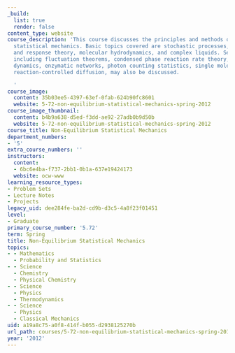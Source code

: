 ```yaml
---
_build:
  list: true
  render: false
content_type: website
course_description: 'This course discusses the principles and methods of non-equilibrium
  statistical mechanics. Basic topics covered are stochastic processes, regression
  and response theory, molecular hydrodynamics, and complex liquids. Selected applications,
  including fluctuation theorems, condensed phase reaction rate theory, electron transfer
  dynamics, enzymatic networks, photon counting statistics, single molecule kinetics,
  reaction-controlled diffusion, may also be discussed.

  '
course_image:
  content: 35b03ee5-4397-63ef-0fab-624b90fc8601
  website: 5-72-non-equilibrium-statistical-mechanics-spring-2012
course_image_thumbnail:
  content: b4b9a638-d5ed-f3dd-ae92-27adb0b9d50b
  website: 5-72-non-equilibrium-statistical-mechanics-spring-2012
course_title: Non-Equilibrium Statistical Mechanics
department_numbers:
- '5'
extra_course_numbers: ''
instructors:
  content:
  - 6bc6e4ba-f737-2bb1-0b1a-637e19424173
  website: ocw-www
learning_resource_types:
- Problem Sets
- Lecture Notes
- Projects
legacy_uid: dee284fe-ba2d-cd9b-d3c5-4a8f23f01451
level:
- Graduate
primary_course_number: '5.72'
term: Spring
title: Non-Equilibrium Statistical Mechanics
topics:
- - Mathematics
  - Probability and Statistics
- - Science
  - Chemistry
  - Physical Chemistry
- - Science
  - Physics
  - Thermodynamics
- - Science
  - Physics
  - Classical Mechanics
uid: a19a8c75-a0f8-414f-b055-d2938125270b
url_path: courses/5-72-non-equilibrium-statistical-mechanics-spring-2012
year: '2012'
---
```


